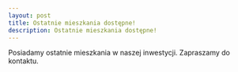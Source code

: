 ```yaml
---
layout: post
title: Ostatnie mieszkania dostępne!
description: Ostatnie mieszkania dostępne!
---
```


Posiadamy ostatnie mieszkania w naszej inwestycji. Zapraszamy do kontaktu.


